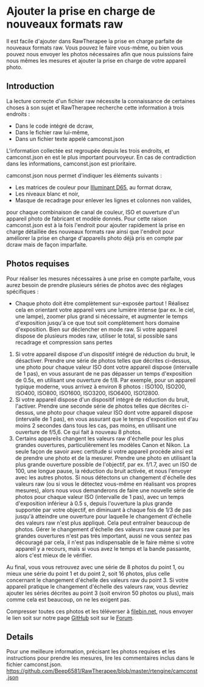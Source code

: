 # Ajouter la prise en charge de nouveaux formats raw

Il est facile d'ajouter dans RawTherapee la prise en charge parfaite de
nouveaux formats raw. Vous pouvez le faire vous-même, ou bien vous
pouvez nous envoyer les photos nécessaires afin que nous puissions faire
nous mêmes les mesures et ajouter la prise en charge de votre appareil
photo.

## Introduction

La lecture correcte d'un fichier raw nécessite la connaissance de
certaines choses à son sujet et RawTherapee recherche cette information
à trois endroits :

- Dans le code intégré de dcraw,
- Dans le fichier raw lui-même,
- Dans un fichier texte appelé camconst.json

L'information collectée est regroupée depuis les trois endroits, et
camconst.json en est le plus important pourvoyeur. En cas de
contradiction dans les informations, camconst.json est prioritaire.

camconst.json nous permet d'indiquer les éléments suivants :

- Les matrices de couleur pour [Illuminant
  D65](http://en.wikipedia.org/wiki/Illuminant_D65), au format dcraw,
- Les niveaux blanc et noir,
- Masque de recadrage pour enlever les lignes et colonnes non valides,

pour chaque combinaison de canal de couleur, ISO et ouverture d'un
appareil photo de fabricant et modèle donnés. Pour cette raison
camconst.json est à la fois l'endroit pour ajouter rapidement la prise
en charge détaillée des nouveaux formats raw ainsi que l'endroit pour
améliorer la prise en charge d'appareils photo déjà pris en compte par
dcraw mais de façon imparfaite.

## Photos requises

Pour réaliser les mesures nécessaires à une prise en compte parfaite,
vous aurez besoin de prendre plusieurs séries de photos avec des
réglages spécifiques :

- Chaque photo doit être complètement sur-exposée partout ! Réalisez
  cela en orientant votre appareil vers une lumière intense (par ex. le
  ciel, une lampe), zoomer plus grand si nécessaire, et augmenter le
  temps d'exposition jusqu'à ce que tout soit complètement hors domaine
  d'exposition. Bien sur déclencher en mode raw. Si votre appareil
  dispose de plusieurs modes raw, utiliser le total, si possible sans
  recadrage et compression sans pertes

1.  Si votre appareil dispose d'un dispositif intégré de réduction du
    bruit, le désactiver. Prendre une série de photos telles que
    décrites ci-dessus, une photo pour chaque valeur ISO dont votre
    appareil dispose (intervalle de 1 pas), en vous assurant de ne pas
    dépasser un temps d'exposition de 0.5s, en utilisant une ouverture
    de f/8. Par exemple, pour un appareil typique moderne, vous arrivez
    à environ 8 photos : ISO100, ISO200, ISO400, ISO800, ISO1600,
    ISO3200, ISO6400, ISO12800.
2.  Si votre appareil dispose d'un dispositif intégré de réduction du
    bruit, l'activer. Prendre une seconde série de photos telles que
    décrites ci-dessus, une photo pour chaque valeur ISO dont votre
    appareil dispose (intervalle de 1 pas), en vous assurant que le
    temps d'exposition est d'au moins 2 secondes dans tous les cas, pas
    moins, en utilisant une ouverture de f/5,6. Ce qui fait à nouveau 8
    photos.
3.  Certains appareils changent les valeurs raw d'échelle pour les plus
    grandes ouvertures, particulièrement les modèles Canon et Nikon. La
    seule façon de savoir avec certitude si votre appareil procède ainsi
    est de prendre une photo et de la mesurer. Prendre une photo en
    utilisant la plus grande ouverture possible de l'objectif, par ex.
    f/1.7, avec un ISO de 100, une longue pause, la réduction du bruit
    activée, et nous l'envoyer avec les autres photos. Si nous détectons
    un changement d'échelle des valeurs raw (ou si vous le détectez
    vous-même en réalisant vos propres mesures), alors nous vous
    demanderons de faire une nouvelle série de photos pour chaque valeur
    ISO (intervalle de 1 pas), avec un temps d'exposition inférieur à
    0.5 s, depuis l'ouverture la plus grande supportée par votre
    objectif, en diminuant à chaque fois de 1/3 de pas jusqu'à atteindre
    une ouverture pour laquelle le changement d'échelle des valeurs raw
    n'est plus appliqué. Cela peut entraîner beaucoup de photos. Gérer
    le changement d'échelle des valeurs raw causé par les grandes
    ouvertures n'est pas très important, aussi ne vous sentez pas
    découragé par cela, il n'est pas indispensable de le faire même si
    votre appareil y a recours, mais si vous avez le temps et la bande
    passante, alors c'est mieux de le vérifier.

Au final, vous vous retrouvez avec une série de 8 photos du point 1, ou
mieux une série du point 1 et du point 2, soit 16 photos, plus celle
concernant le changement d'échelle des valeurs raw du point 3. Si votre
appareil pratique le changement d'échelle des valeurs raw, vous devriez
ajouter les séries décrites au point 3 (soit environ 50 photos ou plus),
mais comme cela est beaucoup, on ne les exigent pas.

Compresser toutes ces photos et les téléverser à
[filebin.net](http://filebin.net/), nous envoyer le lien soit sur notre
page [GitHub](https://github.com/Beep6581/RawTherapee/issues/new) soit
sur le [Forum](http://rawtherapee.com/forum).

## Details

Pour une meilleure information, précisant les photos requises et les
instructions pour prendre les mesures, lire les commentaires inclus dans
le fichier camconst.json.
<https://github.com/Beep6581/RawTherapee/blob/master/rtengine/camconst.json>